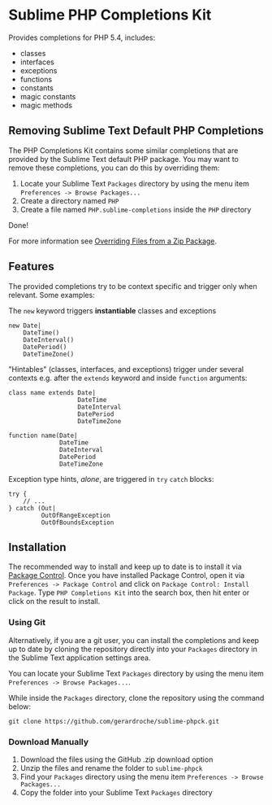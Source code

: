 Sublime PHP Completions Kit
===========================

Provides completions for PHP 5.4, includes:

* classes
* interfaces
* exceptions
* functions
* constants
* magic constants
* magic methods

Removing Sublime Text Default PHP Completions
---------------------------------------------

The PHP Completions Kit contains some similar completions that are provided by
the Sublime Text default PHP package. You may want to remove these completions,
you can do this by overriding them:

1. Locate your Sublime Text `Packages` directory by using the menu item
  `Preferences -> Browse Packages...`
2. Create a directory named `PHP`
3. Create a file named `PHP.sublime-completions` inside the `PHP` directory

Done!

For more information see [Overriding Files from a Zip Package].

[Overriding Files from a Zip Package]: http://www.sublimetext.com/docs/3/packages.html

Features
--------

The provided completions try to be context specific and trigger only when
relevant. Some examples:

The `new` keyword triggers **instantiable** classes and exceptions

    new Date|
        DateTime()
        DateInterval()
        DatePeriod()
        DateTimeZone()

"Hintables" (classes, interfaces, and exceptions) trigger under several
contexts e.g. after the `extends` keyword and inside `function` arguments:

    class name extends Date|
                       DateTime
                       DateInterval
                       DatePeriod
                       DateTimeZone

    function name(Date|
                  DateTime
                  DateInterval
                  DatePeriod
                  DateTimeZone

Exception type hints, *alone*, are triggered in `try` `catch` blocks:

    try {
        // ...
    } catch (Out|
             OutOfRangeException
             OutOfBoundsException

Installation
------------

The recommended way to install and keep up to date is to install it via
[Package Control]. Once you have installed Package Control, open it via
`Preferences -> Package Control` and click on
`Package Control: Install Package`. Type `PHP Completions Kit` into the search
box, then hit enter or click on the result to install.

[Package Control]: https://sublime.wbond.net/installation

### Using Git

Alternatively, if you are a git user, you can install the completions and keep
up to date by cloning the repository directly into your `Packages` directory
in the Sublime Text application settings area.

You can locate your Sublime Text `Packages` directory by using the menu item
`Preferences -> Browse Packages...`.

While inside the `Packages` directory, clone the repository using the command
below:

    git clone https://github.com/gerardroche/sublime-phpck.git

### Download Manually

1. Download the files using the GitHub .zip download option
2. Unzip the files and rename the folder to `sublime-phpck`
3. Find your `Packages` directory using the menu item
  `Preferences -> Browse Packages...`
4. Copy the folder into your Sublime Text `Packages` directory
